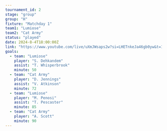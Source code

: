 ```yaml
---
tournament_id: 2
stage: "group"
group: "H"
fixture: "Matchday 1"
team1: "Lumiose"
team2: "Cat Army"
status: "played"
date: 2024-8-4T18:00:00Z
link: "https://www.youtube.com/live/uXmJWsaps2w?si=LHETnkeJa46gb0yw&t=11089"
goals:
  - team: "Lumiose"
    player: "S. Dehkandem"
    assist: "T. Whisperbrook"
    minute: 50
  - team: "Cat Army"
    player: "D. Jennings"
    assist: "V. Atkinson"
    minute: 72
  - team: "Lumiose"
    player: "M. Penosi"
    assist: "T. Pescaster"
    minute: 85
  - team: "Cat Army"
    player: "A. Scott"
    minute: 90
---
```

